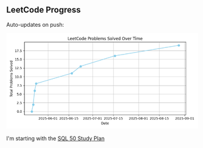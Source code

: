 ## LeetCode Progress
Auto-updates on push:

![Progress Graph](progress_tracking/progress.png?v=1756419965)

I'm starting with the [SQL 50 Study Plan](https://leetcode.com/studyplan/top-sql-50/)
